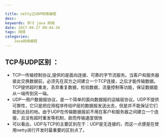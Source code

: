 ```yaml
---

title: netty之UDP网络编程
desc: 
keywords: 学习 java 网络
date: 2017-04-27 09:44:34
tags: 网络
categories:
	Java网络编程
---
```


##	TCP与UDP区别 ：
*	TCP—传输控制协议,提供的是面向连接、可靠的字节流服务。当客户和服务器彼此交换数据前，必须先在双方之间建立一个TCP连接，之后才能传输数据。TCP提供超时重发，丢弃重复数据，检验数据，流量控制等功能，保证数据能从一端传到另一端。
*	UDP—用户数据报协议，是一个简单的面向数据报的运输层协议。UDP不提供可靠性，它只是把应用程序传给IP层的数据报发送出去，但是并不能保证它们能到达目的地。由于UDP在传输数据报前不用在客户和服务器之间建立一个连接，且没有超时重发等机制，故而传输速度很快
*	可以看出，UDP与TCP的主要区别在于：UDP是无连接的，而这一点便是在使用netty进行开发时最重要的区别点了。